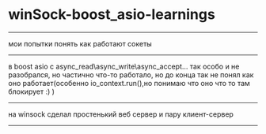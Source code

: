 # winSock-boost_asio-learnings
**********************
мои попытки понять как работают сокеты
**********************

в boost asio с async_read\async_write\async_accept... так особо и не разобрался, но частично что-то работало, но до конца так не понял как оно работает(особенно io_context.run(),но понимаю что оно что то там блокирует :) )

******************

на winsock сделал простенький веб сервер и пару клиент-сервер 

******************


